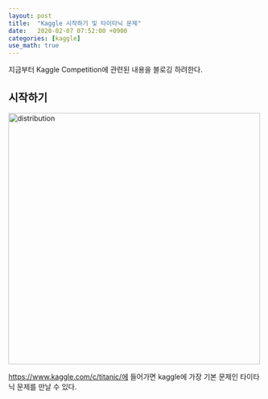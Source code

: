```yaml
---
layout: post
title:  "Kaggle 시작하기 및 타이타닉 문제"
date:   2020-02-07 07:52:00 +0900
categories: [kaggle]
use_math: true
---
```


지금부터 Kaggle Competition에 관련된 내용을 블로깅 하려한다.

## 시작하기

<img src="https://raw.githubusercontent.com/jsstar522/jsstar522.github.io/master/static/img/_posts/20200207/1.png" alt="distribution" style="width:500px;"/>

https://www.kaggle.com/c/titanic/에 들어가면 kaggle에 가장 기본 문제인 타이타닉 문제를 만날 수 있다.